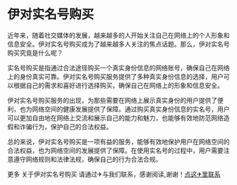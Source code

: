 # 伊对实名号购买

近年来，随着社交媒体的发展，越来越多的人开始关注自己在网络上的个人形象和信息安全。伊对实名号购买成为了越来越多人关注的焦点话题。那么，伊对实名号购买究竟是什么呢？

实名号购买是指通过合法途径购买一个真实身份信息的网络账号，确保自己在网络上的身份真实可靠。伊对实名号购买服务提供了多种真实身份信息的选择，用户可以根据自己的需求和喜好进行选择购买，确保自己在网络上的形象和信息安全。

伊对实名号购买服务的出现，为那些需要在网络上展示真实身份的用户提供了便利，也为网络空间的健康发展提供了保障。通过购买真实身份信息的实名号，用户可以更加自由地在网络上交流和展示自己的能力和魅力，也能够有效地防范网络造假和诈骗行为，保护自己的合法权益。

总的来说，伊对实名号购买是一项有益的服务，能够有效地保护用户在网络空间的合法权益，也为网络空间的发展提供了保障。在使用实名号的过程中，用户需要注意遵守网络规则和法律法规，确保自己的行为合法合规。

更多 关于伊对实名号购买 请通过✈与我们联系，感谢阅读,谢谢！[点这✈里联系](https://ads.k02.cc)